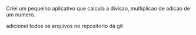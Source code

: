 Criei um pequelno aplicativo que calcula a divisao, multiplicao de adicao de um numero.

adicionei todos os arquivos no repositorio da git